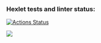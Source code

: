 ### Hexlet tests and linter status:
[![Actions Status](https://github.com/silentlyexisting/java-project-lvl1/workflows/hexlet-check/badge.svg)](https://github.com/silentlyexisting/java-project-lvl1/actions)

<a href="https://codeclimate.com/github/silentlyexisting/java-project-lvl1/maintainability"><img src="https://api.codeclimate.com/v1/badges/d76f389377fdf56263af/maintainability" /></a>
